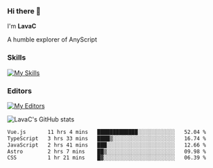 ### Hi there 👋
I'm **LavaC**

A humble explorer of AnyScript

### Skills
[![My Skills](https://skillicons.dev/icons?i=js,ts,vue,nodejs,nuxtjs,astro,solidjs,tailwind)](https://skillicons.dev)

### Editors
[![My Editors](https://skillicons.dev/icons?i=neovim,vscode)](https://skillicons.dev)

![LavaC's GitHub stats](https://github-readme-stats.vercel.app/api?username=LavaCxx&show_icons=true&theme=synthwave)

<!--START_SECTION:waka-->

```txt
Vue.js       11 hrs 4 mins   █████████████░░░░░░░░░░░░   52.04 %
TypeScript   3 hrs 33 mins   ████▒░░░░░░░░░░░░░░░░░░░░   16.74 %
JavaScript   2 hrs 41 mins   ███░░░░░░░░░░░░░░░░░░░░░░   12.66 %
Astro        2 hrs 7 mins    ██▒░░░░░░░░░░░░░░░░░░░░░░   09.98 %
CSS          1 hr 21 mins    █▓░░░░░░░░░░░░░░░░░░░░░░░   06.39 %
```

<!--END_SECTION:waka-->
